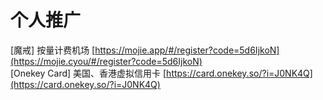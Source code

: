 # 个人推广
\[魔戒\] 按量计费机场 [https://mojie.app/#/register?code=5d6IjkoN](https://mojie.cyou/#/register?code=5d6IjkoN)  
\[Onekey Card\] 美国、香港虚拟信用卡 [https://card.onekey.so/?i=J0NK4Q](https://card.onekey.so/?i=J0NK4Q)

